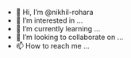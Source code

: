 - 👋 Hi, I’m @nikhil-rohara
- 👀 I’m interested in ...
- 🌱 I’m currently learning ...
- 💞️ I’m looking to collaborate on ...
- 📫 How to reach me ...

<!---
nikhil-rohara/nikhil-rohara is a ✨ special ✨ repository because its `README.md` (this file) appears on your GitHub profile.
You can click the Preview link to take a look at your changes.
--->
